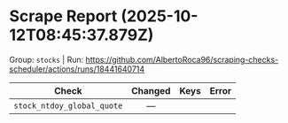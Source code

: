 # Scrape Report (2025-10-12T08:45:37.879Z)

Group: `stocks`  |  Run: https://github.com/AlbertoRoca96/scraping-checks-scheduler/actions/runs/18441640714

| Check | Changed | Keys | Error |
|---|:---:|:--|:--|
| `stock_ntdoy_global_quote` | — |  |  |
